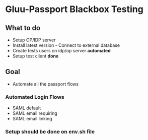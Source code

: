 # Gluu-Passport Blackbox Testing

## What to do

- Setup OP/IDP server
- Install latest version - Connect to external database
- Create tests users on idp/op server **automated**
- Setup test client **done**

## Goal

- Automate all the passport flows

### Automated Login Flows

- SAML default
- SAML email requiring
- SAML email linking


### Setup should be done on env.sh file
